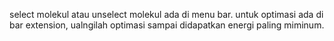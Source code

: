 select molekul atau unselect molekul ada di menu bar. untuk optimasi ada di bar extension, ualngilah optimasi sampai didapatkan energi paling miminum. 

